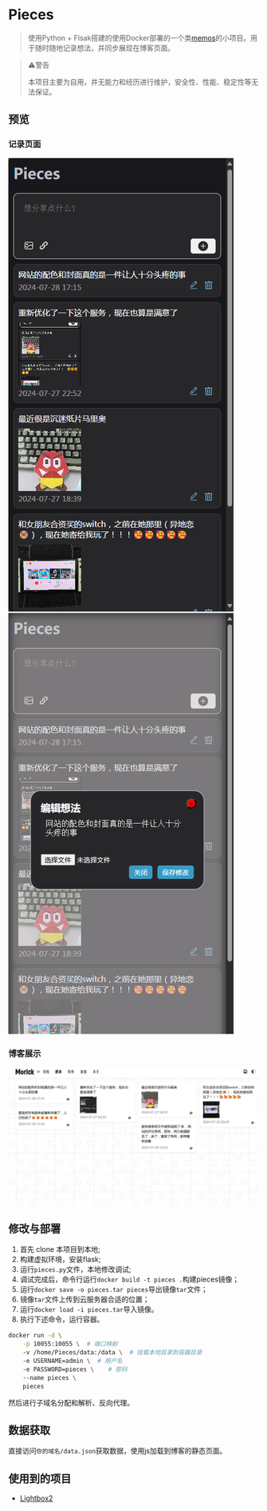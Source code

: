 # Pieces

> 使用Python + Flsak搭建的使用Docker部署的一个类[memos](https://www.usememos.com/)的小项目。用于随时随地记录想法，并同步展现在博客页面。

> ⚠警告
> 
> 本项目主要为自用，并无能力和经历进行维护，安全性、性能、稳定性等无法保证。

## 预览

### 记录页面

![alt text](images/image.png)![alt text](images/image3.png)

### 博客展示

![alt text](images/image2.png)

## 修改与部署

1. 首先 clone 本项目到本地;
2. 构建虚拟环境，安装flask;
3. 运行`pieces.py`文件，本地修改调试;
4. 调试完成后，命令行运行`docker build -t pieces .`构建pieces镜像；
5. 运行`docker save -o pieces.tar pieces`导出镜像`tar`文件；
6. 镜像`tar`文件上传到云服务器合适的位置；
7. 运行`docker load -i pieces.tar`导入镜像。
8. 执行下述命令，运行容器。

```bash
docker run -d \
    -p 10055:10055 \  # 端口映射
    -v /home/Pieces/data:/data \  # 挂载本地目录到容器目录
    -e USERNAME=admin \  # 用户名
    -e PASSWORD=pieces \    # 密码
    --name pieces \
    pieces
```

然后进行子域名分配和解析、反向代理。

## 数据获取

直接访问`你的域名/data.json`获取数据，使用js加载到博客的静态页面。

## 使用到的项目

- [Lightbox2](https://github.com/lokesh/lightbox2)